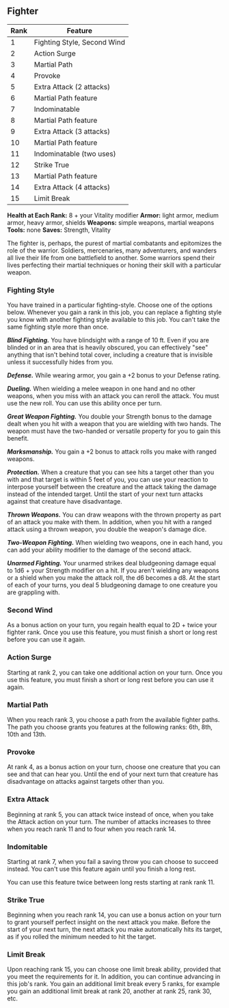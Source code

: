 ## Fighter

| Rank | Feature                             |
|------|-------------------------------------|
|    1 | Fighting Style, Second Wind         |
|    2 | Action Surge                        |
|    3 | Martial Path                        |
|    4 | Provoke                             |
|    5 | Extra Attack (2 attacks)            |
|    6 | Martial Path feature                |
|    7 | Indominatable                       |
|    8 | Martial Path feature                |
|    9 | Extra Attack (3 attacks)            |
|   10 | Martial Path feature                |
|   11 | Indominatable (two uses)            |
|   12 | Strike True                         |
|   13 | Martial Path feature                |
|   14 | Extra Attack (4 attacks)            |
|   15 | Limit Break                         |

**Health at Each Rank:** 8 + your Vitality modifier
**Armor:** light armor, medium armor, heavy armor, shields
**Weapons:** simple weapons, martial weapons
**Tools:** none
**Saves:** Strength, Vitality

The fighter is, perhaps, the purest of martial combatants and epitomizes the
role of the warrior. Soldiers, mercenaries, many adventurers, and wanders all
live their life from one battlefield to another. Some warriors spend their lives
perfecting their martial techniques or honing their skill with a particular
weapon.

### Fighting Style
You have trained in a particular fighting-style. Choose one of the options
below. Whenever you gain a rank in this job, you can replace a fighting style
you know with another fighting style available to this job. You can't take the
same fighting style more than once.

___Blind Fighting.___ You have blindsight with a range of 10 ft. Even if you are
  blinded or in an area that is heavily obscured, you can effectively "see"
  anything that isn't behind total cover, including a creature that is invisible
  unless it successfully hides from you.

___Defense.___ While wearing armor, you gain a +2 bonus to your Defense rating.

___Dueling.___ When wielding a melee weapon in one hand and no other weapons,
  when you miss with an attack you can reroll the attack. You must use the new
  roll. You can use this ability once per turn.

___Great Weapon Fighting.___ You double your Strength bonus to the damage dealt
  when you hit with a weapon that you are wielding with two hands. The weapon
  must have the two-handed or versatile property for you to gain this benefit.

___Marksmanship.___ You gain a +2 bonus to attack rolls you make with ranged
  weapons.

___Protection.___ When a creature that you can see hits a target other than you
  with and that target is within 5 feet of you, you can use your reaction to
  interpose yourself between the creature and the attack taking the damage
  instead of the intended target. Until the start of your next turn attacks
  against that creature have disadvantage.

___Thrown Weapons.___ You can draw weapons with the thrown property as part of
  an attack you make with them. In addition, when you hit with a ranged attack
  using a thrown weapon, you double the weapon's damage dice.

___Two-Weapon Fighting.___ When wielding two weapons, one in each hand, you can
  add your ability modifier to the damage of the second attack.

___Unarmed Fighting.___ Your unarmed strikes deal bludgeoning damage equal to
  1d6 + your Strength modifier on a hit. If you aren't wielding any weapons or a
  shield when you make the attack roll, the d6 becomes a d8. At the start of
  each of your turns, you deal 5 bludgeoning damage to one creature you are
  grappling with.

### Second Wind
As a bonus action on your turn, you regain health equal to 2D + twice your
fighter rank. Once you use this feature, you must finish a short or long rest
before you can use it again.

### Action Surge
Starting at rank 2, you can take one additional action on your turn. Once you
use this feature, you must finish a short or long rest before you can use it
again.

### Martial Path
When you reach rank 3, you choose a path from the available fighter paths. The
path you choose grants you features at the following ranks: 6th, 8th, 10th and
13th.

### Provoke
At rank 4, as a bonus action on your turn, choose one creature that you can see
and that can hear you. Until the end of your next turn that creature has
disadvantage on attacks against targets other than you.

### Extra Attack
Beginning at rank 5, you can attack twice instead of once, when you take the
Attack action on your turn. The number of attacks increases to three when you
reach rank 11 and to four when you reach rank 14.

### Indomitable
Starting at rank 7, when you fail a saving throw you can choose to succeed
instead. You can't use this feature again until you finish a long rest.

You can use this feature twice between long rests starting at rank rank 11.

### Strike True
Beginning when you reach rank 14, you can use a bonus action on your turn to
grant yourself perfect insight on the next attack you make. Before the start of
your next turn, the next attack you make automatically hits its target, as if
you rolled the minimum needed to hit the target.

### Limit Break
Upon reaching rank 15, you can choose one limit break ability, provided that you
meet the requirements for it. In addition, you can continue advancing in this
job's rank. You gain an additional limit break every 5 ranks, for example you
gain an additional limit break at rank 20, another at rank 25, rank 30, etc.
